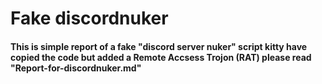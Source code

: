 # Fake discordnuker
 #### This is simple report of a fake "discord server nuker" script kitty have copied the code but added a Remote Accsess Trojon (RAT) please read "Report-for-discordnuker.md"
